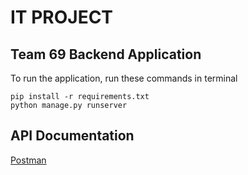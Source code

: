 # IT PROJECT
## Team 69 Backend Application

To run the application, run these commands in terminal
```
pip install -r requirements.txt
python manage.py runserver
```

## API Documentation
[Postman](https://www.getpostman.com/collections/a73d12e2c272870cf966)
